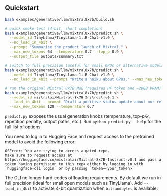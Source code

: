 ## Quickstart

```bash
bash examples/generative/llm/mixtral8x7b/build.sh

# quick smoke test (4-bit, short completion)
bash examples/generative/llm/mixtral8x7b/predict.sh \
  --model_id TinyLlama/TinyLlama-1.1B-Chat-v1.0 \
  --no_load_in_4bit \
  --prompt "Summarise the product launch of Mixtral." \
  --max_new_tokens 64 --temperature 0.7 --top_p 0.9 \
  --output_file outputs/summary.txt

# switch to full precision (useful for small GPUs or alternative models)
bash examples/generative/llm/mixtral8x7b/predict.sh \
  --model_id TinyLlama/TinyLlama-1.1B-Chat-v1.0 \
  --no_load_in_4bit --prompt "Write a haiku about GPUs." --max_new_tokens 32

# run the original Mixtral 8x7B MoE (requires HF token and ~20GB VRAM)
bash examples/generative/llm/mixtral8x7b/predict.sh \
  --model_id mistralai/Mixtral-8x7B-Instruct-v0.1 \
  --load_in_4bit --prompt "Draft a positive status update about our release." \
  --max_new_tokens 128 --temperature 0.7
```

`predict.py` exposes the usual generation knobs (temperature, top-*p/k*,
repetition penalty, output paths, etc.). Run `python predict.py --help` for the
full list of options.

You need to log in to Hugging Face and request access to the pretrained model to avoid the following error:

```
OSError: You are trying to access a gated repo.
Make sure to request access at https://huggingface.co/mistralai/Mixtral-8x7B-Instruct-v0.1 and pass a token having permission to this repo either by logging in with `huggingface-cli login` or by passing `token=<your_token>`
```

The CLI no longer hard-codes offloading requirements. By default we run in
full precision (ideal for small open models such as TinyLlama). Add
`--load_in_4bit` to activate 4-bit quantization when `bitsandbytes` is
available.
